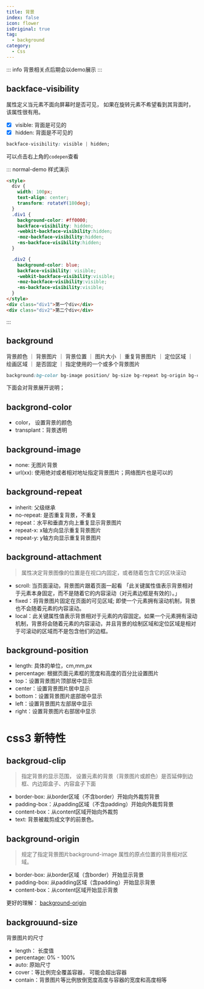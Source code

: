 ```yaml
---
title: 背景
index: false
icon: flower
isOriginal: true
tag: 
  - background
category:
  - Css
---
```


::: info 背景相关点后期会以demo展示
:::

## backface-visibility

属性定义当元素不面向屏幕时是否可见， 如果在旋转元素不希望看到其背面时，该属性很有用。

- [x] visible: 背面是可见的
- [X] hidden: 背面是不可见的

``` css
backface-visibility: visible | hidden;
```

可以点击右上角的`codepen`查看

::: normal-demo 样式演示

```html
<style>
  div {
    width: 100px;
    text-align: center;
    transform: rotateY(180deg);
  }
  .div1 {
    background-color: #ff0000;
    backface-visibility: hidden;
    -webkit-backface-visibility:hidden;
    -moz-backface-visibility:hidden;
    -ms-backface-visibility:hidden;
  }

  .div2 {
    background-color: blue;
    backface-visibility: visible;
    -webkit-backface-visibility:visible;
    -moz-backface-visibility:visible;
    -ms-backface-visibility:visible;
  }
</style>
<div class="div1">第一个div</div>
<div class="div2">第二个div</div>
```

:::

## background

背景颜色 ｜ 背景图片 ｜ 背景位置 ｜ 图片大小 ｜ 重复背景图片 ｜ 定位区域 ｜ 绘画区域 ｜ 是否固定 ｜ 指定使用的一个或多个背景图片

``` css
background:bg-color bg-image position/ bg-size bg-repeat bg-origin bg-clip bg-attachment initial|inherit;
```

下面会对背景展开说明；

## backgrond-color

- color， 设置背景的颜色
- transplant：背景透明

## background-image

- none: 无图片背景
- url(xx): 使用绝对或者相对地址指定背景图片；网络图片也是可以的

## background-repeat

- inherit: 父级继承
- no-repeat: 是否重复背景，不重复
- repeat：水平和垂直方向上重复显示背景图片
- repeat-x: x轴方向显示重复背景图片
- repeat-y: y轴方向显示重复背景图片

## background-attachment

> 属性决定背景图像的位置是在视口内固定，或者随着包含它的区块滚动

- scroll: 当页面滚动，背景图片跟着页面一起看 「此关键属性值表示背景相对于元素本身固定，而不是随着它的内容滚动（对元素边框是有效的）。」
- fixed：将背景图片固定在页面的可见区域; 即使一个元素拥有滚动机制，背景也不会随着元素的内容滚动。
- local：此关键属性值表示背景相对于元素的内容固定。如果一个元素拥有滚动机制，背景将会随着元素的内容滚动，并且背景的绘制区域和定位区域是相对于可滚动的区域而不是包含他们的边框。

## background-position

- length: 具体的单位，cm,mm,px
- percentage: 根据页面元素框的宽度和高度的百分比设置图片
- top：设置背景图片顶部居中显示
- center：设置背景图片居中显示
- bottom：设置背景图片底部居中显示
- left：设置背景图片左部居中显示
- right：设置背景图片右部居中显示

# **css3 新特性**

## backgroud-clip

> 指定背景的显示范围， 设置元素的背景（背景图片或颜色）是否延伸到边框、内边距盒子、内容盒子下面

- border-box: 从border区域（不含border）开始向外裁剪背景
- padding-box：从padding区域（不含padding）开始向外裁剪背景
- content-box：从content区域开始向外裁剪
- text: 背景被裁剪成文字的前景色。

## background-origin

> 规定了指定背景图片background-image 属性的原点位置的背景相对区域。

- border-box: 从border区域（含border）开始显示背景
- padding-box: 从padding区域（含padding）开始显示背景
- content-box：从content区域开始显示背景

更好的理解： [background-origin](https://www.w3school.com.cn/tiy/c.asp?f=css_background-origin)

## backgrouund-size

背景图片的尺寸

- length： 长度值
- percentage: 0% - 100%
- auto: 原始尺寸
- cover：等比例完全覆盖容器， 可能会超出容器
- contain：背景图片等比例放倒宽度高度与容器的宽度和高度相等
